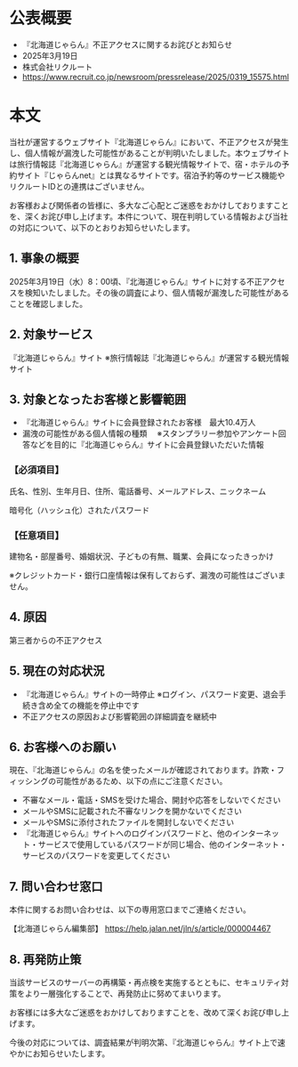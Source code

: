 # 公表概要
- 『北海道じゃらん』不正アクセスに関するお詫びとお知らせ
- 2025年3月19日
- 株式会社リクルート
- https://www.recruit.co.jp/newsroom/pressrelease/2025/0319_15575.html

# 本文
当社が運営するウェブサイト『北海道じゃらん』において、不正アクセスが発生し、個人情報が漏洩した可能性があることが判明いたしました。本ウェブサイトは旅行情報誌『北海道じゃらん』が運営する観光情報サイトで、宿・ホテルの予約サイト『じゃらんnet』とは異なるサイトです。宿泊予約等のサービス機能やリクルートIDとの連携はございません。

お客様および関係者の皆様に、多大なご心配とご迷惑をおかけしておりますことを、深くお詫び申し上げます。本件について、現在判明している情報および当社の対応について、以下のとおりお知らせいたします。

## 1. 事象の概要
2025年3月19日（水）8：00頃、『北海道じゃらん』サイトに対する不正アクセスを検知いたしました。その後の調査により、個人情報が漏洩した可能性があることを確認しました。

## 2. 対象サービス
『北海道じゃらん』サイト ※旅行情報誌『北海道じゃらん』が運営する観光情報サイト

## 3. 対象となったお客様と影響範囲
- 『北海道じゃらん』サイトに会員登録されたお客様　最大10.4万人
-  漏洩の可能性がある個人情報の種類　
※スタンプラリー参加やアンケート回答などを目的に『北海道じゃらん』サイトに会員登録いただいた情報

### 【必須項目】
氏名、性別、生年月日、住所、電話番号、メールアドレス、ニックネーム

暗号化（ハッシュ化）されたパスワード

### 【任意項目】
建物名・部屋番号、婚姻状況、子どもの有無、職業、会員になったきっかけ

※クレジットカード・銀行口座情報は保有しておらず、漏洩の可能性はございません。

## 4. 原因
第三者からの不正アクセス

## 5. 現在の対応状況
- 『北海道じゃらん』サイトの一時停止
※ログイン、パスワード変更、退会手続き含め全ての機能を停止中です
-  不正アクセスの原因および影響範囲の詳細調査を継続中

## 6. お客様へのお願い
現在、『北海道じゃらん』の名を使ったメールが確認されております。詐欺・フィッシングの可能性があるため、以下の点にご注意ください。
-  不審なメール・電話・SMSを受けた場合、開封や応答をしないでください
-  メールやSMSに記載された不審なリンクを開かないでください
-  メールやSMSに添付されたファイルを開封しないでください
-  『北海道じゃらん』サイトへのログインパスワードと、他のインターネット・サービスで使用しているパスワードが同じ場合、他のインターネット・サービスのパスワードを変更してください

## 7. 問い合わせ窓口
本件に関するお問い合わせは、以下の専用窓口までご連絡ください。

【北海道じゃらん編集部】
https://help.jalan.net/jln/s/article/000004467

## 8. 再発防止策
当該サービスのサーバーの再構築・再点検を実施するとともに、セキュリティ対策をより一層強化することで、再発防止に努めてまいります。

お客様には多大なご迷惑をおかけしておりますことを、改めて深くお詫び申し上げます。

今後の対応については、調査結果が判明次第、『北海道じゃらん』サイト上で速やかにお知らせいたします。
